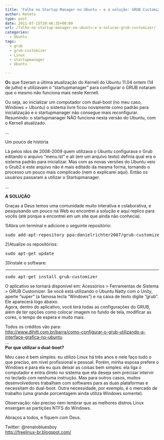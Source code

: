 ```yaml
---
title: 'Falha no Startup Manager no Ubuntu – e a solução: GRUB Customizer'
author: Renato
type: post
date: 2011-07-15T20:46:35+00:00
url: /falha-no-startup-manager-no-ubuntu-e-a-solucao-grub-customizer/
categories:
  - Ubuntu
tags:
  - grub
  - grub-customizer
  - Linux
  - startupmanager
  - Ubuntu

---
```

**O**s que fizeram a última atualização do Kernell do Ubuntu 11.04 ontem (14 de julho) e utilizavam o &#8220;startupmanager&#8221; para configurar o GRUB notaram que o mesmo não funciona mais neste Kernell.

Ou seja, ao inicializar um computador com dual-boot (no meu caso, Windows + Ubuntu) o sistema livre ficou novamente como padrão para inicialização e o startupmanager não consegue mais reconfigurar. Resumindo: o startupmanager NÃO funciona nesta versão do Ubuntu, com o Kernell atualizado.
  
&#8230;
  
Um pouco de história
  
Lá pelos idos de 2008-2009 quem utilizava o Ubuntu configurava o Grub editando o arquivo &#8220;menu.lst&#8221; e ali (em um arquivo texto) definia qual era o sistema padrão para inicializar. Mas com as novas versões do Ubuntu veio o Grub2 e este arquivo não é mais editado da mesma forma, tornando o processo um pouco mais complicado (nem o explicarei aqui). Então os usuários passaram a utilizar o Startupmanager.

&#8230;

**A SOLUÇÃO**

Graças a Deus temos uma comunidade muito interativa e colaborativa, e pesquisando um pouco na Web eu encontrei a solução e aqui replico para vocês (até porque a encontrei em um site que ainda não conhecia).

1)Abra um terminal e adicione o seguinte repositório:

<div>
  <pre class="brush:shell">sudo add-apt-repository ppa:danielrichter2007/grub-customizer</pre>
</div>

2)Atualize os repositórios:

<div>
  <strong></strong></p> 
  
  <pre class="brush:shell">sudo apt-get update</pre>
</div>

3)Instale o software:
  
****

<div>
  <pre class="brush:shell">sudo apt-get install grub-customizer</pre>
  
  <p>
    O aplicativo se tornará disponível em: Acessórios > Ferramentas de Sistema > GRUB Customizer. Se você está utilizando o Ubuntu Natty com o Unity, aperte &#8220;super&#8221; (a famosa tecla &#8220;Windows&#8221;) e na caixa de texto digite &#8220;grub&#8221;. Ele aparecerá logo abaixo.<br /> Agora, dentro do aplicativo, você terá todas as configurações do GRUB, além de ter opções como colocar imagem no fundo de tela, modificar as cores, o tempo de espera e muito mais.
  </p>
  
  <p>
    Todos os créditos vão para:<br /> <a href="http://www.dihitt.com.br/barra/como-configurar-o-grub-utilizando-a-interface-grafica-no-ubuntu">http://www.dihitt.com.br/barra/como-configurar-o-grub-utilizando-a-interface-grafica-no-ubuntu</a><br /> &#8230;<br /> <strong>Por que utilizar o dual-boot?</strong>
  </p>
  
  <p>
    Meu caso é bem simples: eu utilizo Linux há três anos e nele faço tudo o que preciso, em nível profissional e pessoal. Porém, minha esposa prefere o Windows e para ela eu quis deixar as coisas bem simples: ela liga o computador e entra direto no sistema que ela deseja sem precisar intervir no teclado com nenhuma instrução. Mas para outros casos, muitos desenvolvedores trabalham com softwares para as duas plataformas e necessitam do dual-boot. Outra necessidade, por exemplo, é o mercado de trabalho (uma grande porcentagem ainda utiliza Windows somente).
  </p>
  
  <p>
    Observação: não preciso nem lembrar que as melhores distros Linux enxergam as partições NTFS do Windows.
  </p>
  
  <p>
    Abraços a todos, e fiquem com Deus.
  </p>
</div>

<div>
  <div>
    Twitter: @renatobluesboy
  </div>
  
  <div>
    <a href="http://freelinux-br.blogspot.com/">http://freelinux-br.blogspot.com/</a>
  </div>
</div>